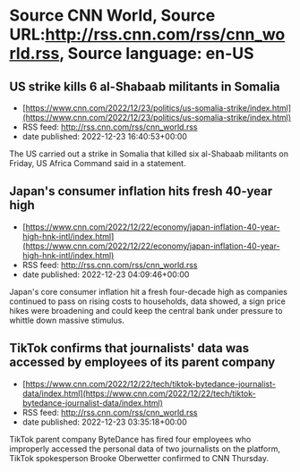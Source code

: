 # Source CNN World, Source URL:http://rss.cnn.com/rss/cnn_world.rss, Source language: en-US

## US strike kills 6 al-Shabaab militants in Somalia
 - [https://www.cnn.com/2022/12/23/politics/us-somalia-strike/index.html](https://www.cnn.com/2022/12/23/politics/us-somalia-strike/index.html)
 - RSS feed: http://rss.cnn.com/rss/cnn_world.rss
 - date published: 2022-12-23 16:40:53+00:00

The US carried out a strike in Somalia that killed six al-Shabaab militants on Friday, US Africa Command said in a statement.

## Japan's consumer inflation hits fresh 40-year high
 - [https://www.cnn.com/2022/12/22/economy/japan-inflation-40-year-high-hnk-intl/index.html](https://www.cnn.com/2022/12/22/economy/japan-inflation-40-year-high-hnk-intl/index.html)
 - RSS feed: http://rss.cnn.com/rss/cnn_world.rss
 - date published: 2022-12-23 04:09:46+00:00

Japan's core consumer inflation hit a fresh four-decade high as companies continued to pass on rising costs to households, data showed, a sign price hikes were broadening and could keep the central bank under pressure to whittle down massive stimulus.

## TikTok confirms that journalists' data was accessed by employees of its parent company
 - [https://www.cnn.com/2022/12/22/tech/tiktok-bytedance-journalist-data/index.html](https://www.cnn.com/2022/12/22/tech/tiktok-bytedance-journalist-data/index.html)
 - RSS feed: http://rss.cnn.com/rss/cnn_world.rss
 - date published: 2022-12-23 03:35:18+00:00

TikTok parent company ByteDance has fired four employees who improperly accessed the personal data of two journalists on the platform, TikTok spokesperson Brooke Oberwetter confirmed to CNN Thursday.

